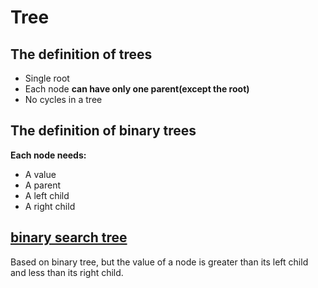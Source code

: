 # Tree


## The definition of trees

* Single root
* Each node **can have only one parent(except the root)**
* No cycles in a tree

## The definition of binary trees

**Each node needs:**

* A value
* A parent
* A left child
* A right child

## [binary search tree](https://en.wikipedia.org/wiki/Binary_search_tree#Insertion)

Based on binary tree, but the value of a node is greater than its left child and less than its right child.
